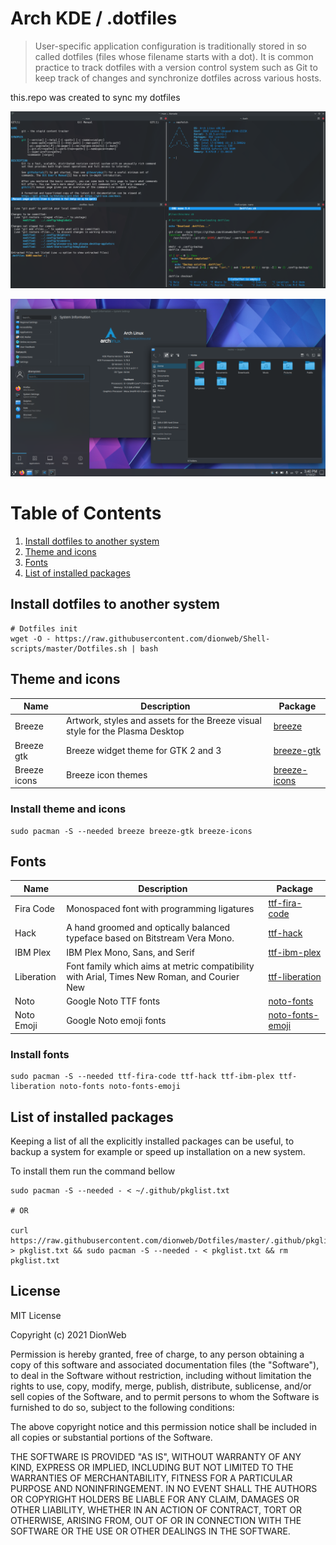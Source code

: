 # Arch KDE / .dotfiles

> User-specific application configuration is traditionally stored in so called dotfiles (files whose filename starts with a dot). It is common practice to track dotfiles with a version control system such as Git to keep track of changes and synchronize dotfiles across various hosts.

this.repo was created to sync my dotfiles

![Screenshot](https://raw.githubusercontent.com/dionweb/Dotfiles/master/.github/Dot1.png)

![Screenshot](https://raw.githubusercontent.com/dionweb/Dotfiles/master/.github/Dot2.png)

# Table of Contents

1. [Install dotfiles to another system](#install-dotfiles-to-another-system)
2. [Theme and icons](#theme-and-icons)
3. [Fonts](#fonts)
4. [List of installed packages](#list-of-installed-packages)

## Install dotfiles to another system

```
# Dotfiles init
wget -O - https://raw.githubusercontent.com/dionweb/Shell-scripts/master/Dotfiles.sh | bash
```

## Theme and icons

| Name         | Description                                                                   | Package                                                                |
| ------------ | ----------------------------------------------------------------------------- | ---------------------------------------------------------------------- |
| Breeze       | Artwork, styles and assets for the Breeze visual style for the Plasma Desktop | [breeze](https://archlinux.org/packages/extra/x86_64/breeze/)          |
| Breeze gtk   | Breeze widget theme for GTK 2 and 3                                           | [breeze-gtk](https://archlinux.org/packages/extra/any/breeze-gtk/)     |
| Breeze icons | Breeze icon themes                                                            | [breeze-icons](https://archlinux.org/packages/extra/any/breeze-icons/) |

### Install theme and icons

```
sudo pacman -S --needed breeze breeze-gtk breeze-icons
```

## Fonts

| Name       | Description                                                                                 | Package                                                                        |
| ---------- | ------------------------------------------------------------------------------------------- | ------------------------------------------------------------------------------ |
| Fira Code  | Monospaced font with programming ligatures                                                  | [ttf-fira-code](https://archlinux.org/packages/community/any/ttf-fira-code/)   |
| Hack       | A hand groomed and optically balanced typeface based on Bitstream Vera Mono.                | [ttf-hack](https://archlinux.org/packages/extra/any/ttf-hack/)                 |
| IBM Plex   | IBM Plex Mono, Sans, and Serif                                                              | [ttf-ibm-plex](https://archlinux.org/packages/community/any/ttf-ibm-plex/)     |
| Liberation | Font family which aims at metric compatibility with Arial, Times New Roman, and Courier New | [ttf-liberation](https://archlinux.org/packages/community/any/ttf-liberation/) |
| Noto       | Google Noto TTF fonts                                                                       | [noto-fonts](https://archlinux.org/packages/extra/any/noto-fonts/)             |
| Noto Emoji | Google Noto emoji fonts                                                                     | [noto-fonts-emoji](https://archlinux.org/packages/extra/any/noto-fonts-emoji/) |

### Install fonts

```
sudo pacman -S --needed ttf-fira-code ttf-hack ttf-ibm-plex ttf-liberation noto-fonts noto-fonts-emoji
```

## List of installed packages

Keeping a list of all the explicitly installed packages can be useful, to backup a system for example or speed up installation on a new system.

To install them run the command bellow

```
sudo pacman -S --needed - < ~/.github/pkglist.txt

# OR

curl https://raw.githubusercontent.com/dionweb/Dotfiles/master/.github/pkglist.txt > pkglist.txt && sudo pacman -S --needed - < pkglist.txt && rm pkglist.txt
```

## License

MIT License

Copyright (c) 2021 DionWeb

Permission is hereby granted, free of charge, to any person obtaining a copy
of this software and associated documentation files (the "Software"), to deal
in the Software without restriction, including without limitation the rights
to use, copy, modify, merge, publish, distribute, sublicense, and/or sell
copies of the Software, and to permit persons to whom the Software is
furnished to do so, subject to the following conditions:

The above copyright notice and this permission notice shall be included in all
copies or substantial portions of the Software.

THE SOFTWARE IS PROVIDED "AS IS", WITHOUT WARRANTY OF ANY KIND, EXPRESS OR
IMPLIED, INCLUDING BUT NOT LIMITED TO THE WARRANTIES OF MERCHANTABILITY,
FITNESS FOR A PARTICULAR PURPOSE AND NONINFRINGEMENT. IN NO EVENT SHALL THE
AUTHORS OR COPYRIGHT HOLDERS BE LIABLE FOR ANY CLAIM, DAMAGES OR OTHER
LIABILITY, WHETHER IN AN ACTION OF CONTRACT, TORT OR OTHERWISE, ARISING FROM,
OUT OF OR IN CONNECTION WITH THE SOFTWARE OR THE USE OR OTHER DEALINGS IN THE
SOFTWARE.
